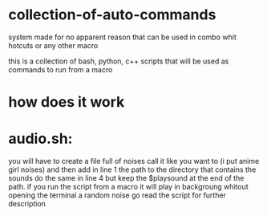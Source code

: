 # collection-of-auto-commands
system made for no apparent reason that can be used in combo whit hotcuts or any other macro 

this is a collection of bash, python, c++ scripts that will be used as commands to run from a macro

# how does it work

# audio.sh:
you will have to create a file full of noises call it like you want to (i put anime girl noises) and then add in line 1 the path to the directory that contains the sounds do the same in line 4 but keep the $playsound at the end of the path.
if you run the script from a macro it will play in backgroung whitout opening the terminal a random noise
go read the script for further description

